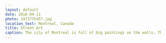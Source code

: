```yaml
---
layout: default
date: 2016-09-11
photo: 1473775457.jpg
location_text: Montreal, Canada
title: Street Art
caption: The city of Montreal is full of big paintings on the walls. They usually fit on a complete facade of a building and represent many different things from cupcakes to cars and abstract art.
---
```

